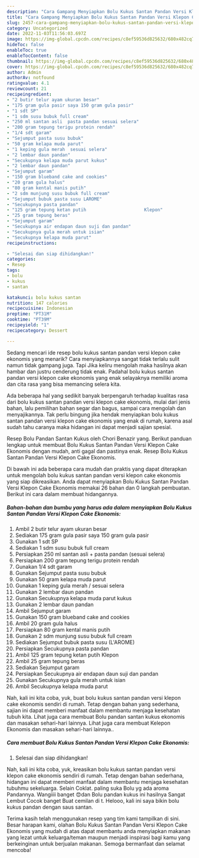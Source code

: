 ```yaml
---
description: "Cara Gampang Menyiapkan Bolu Kukus Santan Pandan Versi Klepon Cake Ekonomis yang Lezat, Buat Buka Puasa Enak Banget"
title: "Cara Gampang Menyiapkan Bolu Kukus Santan Pandan Versi Klepon Cake Ekonomis yang Lezat, Buat Buka Puasa Enak Banget"
slug: 2457-cara-gampang-menyiapkan-bolu-kukus-santan-pandan-versi-klepon-cake-ekonomis-yang-lezat-buat-buka-puasa-enak-banget
category: Uncategorized
date: 2022-11-03T11:56:03.697Z
image: https://img-global.cpcdn.com/recipes/c8ef59536d825632/680x482cq70/bolu-kukus-santan-pandan-versi-klepon-cake-ekonomis-foto-resep-utama.jpg
hideToc: false
enableToc: true
enableTocContent: false
thumbnail: https://img-global.cpcdn.com/recipes/c8ef59536d825632/680x482cq70/bolu-kukus-santan-pandan-versi-klepon-cake-ekonomis-foto-resep-utama.jpg
cover: https://img-global.cpcdn.com/recipes/c8ef59536d825632/680x482cq70/bolu-kukus-santan-pandan-versi-klepon-cake-ekonomis-foto-resep-utama.jpg
author: Admin
authorAv: notfound
ratingvalue: 4.1
reviewcount: 21
recipeingredient:
- "2 butir telur ayam ukuran besar"
- "175 gram gula pasir saya 150 gram gula pasir"
- "1 sdt SP"
- "1 sdm susu bubuk full cream"
- "250 ml santan asli  pasta pandan sesuai selera"
- "200 gram tepung terigu protein rendah"
- "1/4 sdt garam"
- "Sejumput pasta susu bubuk"
- "50 gram kelapa muda parut"
- "1 keping gula merah  sesuai selera"
- "2 lembar daun pandan"
- "Secukupnya kelapa muda parut kukus"
- "2 lembar daun pandan"
- "Sejumput garam"
- "150 gram blueband cake and cookies"
- "20 gram gula halus"
- "80 gram kental manis putih"
- "2 sdm munjung susu bubuk full cream"
- "Sejumput bubuk pasta susu LAROME"
- "Secukupnya pasta pandan"
- "125 gram tepung ketan putih                      Klepon"
- "25 gram tepung beras"
- "Sejumput garam"
- "Secukupnya air endapan daun suji dan pandan"
- "Secukupnya gula merah untuk isian"
- "Secukupnya kelapa muda parut"
recipeinstructions:

- "Selesai dan siap dihidangkan!"
categories:
- Resep
tags:
- bolu
- kukus
- santan

katakunci: bolu kukus santan 
nutrition: 147 calories
recipecuisine: Indonesian
preptime: "PT31M"
cooktime: "PT39M"
recipeyield: "1"
recipecategory: Dessert

---
```



Sedang mencari ide resep bolu kukus santan pandan versi klepon cake ekonomis yang menarik? Cara menyiapkannya sangat tidak terlalu sulit namun tidak gampang juga. Tapi Jika keliru mengolah maka hasilnya akan hambar dan justru cenderung tidak enak. Padahal bolu kukus santan pandan versi klepon cake ekonomis yang enak selayaknya memiliki aroma dan cita rasa yang bisa memancing selera kita.


Ada beberapa hal yang sedikit banyak berpengaruh terhadap kualitas rasa dari bolu kukus santan pandan versi klepon cake ekonomis, mulai dari jenis bahan, lalu pemilihan bahan segar dan bagus, sampai cara mengolah dan menyajikannya. Tak perlu bingung jika hendak menyiapkan bolu kukus santan pandan versi klepon cake ekonomis yang enak di rumah, karena asal sudah tahu caranya maka hidangan ini dapat menjadi sajian spesial.

Resep Bolu Pandan Santan Kukus oleh Chori Benazir yang. Berikut panduan lengkap untuk membuat Bolu Kukus Santan Pandan Versi Klepon Cake Ekonomis dengan mudah, anti gagal dan pastinya enak. Resep Bolu Kukus Santan Pandan Versi Klepon Cake Ekonomis.


Di bawah ini ada beberapa cara mudah dan praktis yang dapat diterapkan untuk mengolah bolu kukus santan pandan versi klepon cake ekonomis yang siap dikreasikan. Anda dapat menyiapkan Bolu Kukus Santan Pandan Versi Klepon Cake Ekonomis memakai 26 bahan dan 0 langkah pembuatan. Berikut ini cara dalam membuat hidangannya.

<!--inarticleads1-->

##### Bahan-bahan dan bumbu yang harus ada dalam menyiapkan Bolu Kukus Santan Pandan Versi Klepon Cake Ekonomis:

1. Ambil 2 butir telur ayam ukuran besar
1. Sediakan 175 gram gula pasir saya 150 gram gula pasir
1. Gunakan 1 sdt SP
1. Sediakan 1 sdm susu bubuk full cream
1. Persiapkan 250 ml santan asli + pasta pandan (sesuai selera)
1. Persiapkan 200 gram tepung terigu protein rendah
1. Gunakan 1/4 sdt garam
1. Gunakan Sejumput pasta susu bubuk
1. Gunakan 50 gram kelapa muda parut
1. Gunakan 1 keping gula merah / sesuai selera
1. Gunakan 2 lembar daun pandan
1. Gunakan Secukupnya kelapa muda parut kukus
1. Gunakan 2 lembar daun pandan
1. Ambil Sejumput garam
1. Gunakan 150 gram blueband cake and cookies
1. Ambil 20 gram gula halus
1. Persiapkan 80 gram kental manis putih
1. Gunakan 2 sdm munjung susu bubuk full cream
1. Sediakan Sejumput bubuk pasta susu (L&#39;AROME)
1. Persiapkan Secukupnya pasta pandan
1. Ambil 125 gram tepung ketan putih                      Klepon
1. Ambil 25 gram tepung beras
1. Sediakan Sejumput garam
1. Persiapkan Secukupnya air endapan daun suji dan pandan
1. Gunakan Secukupnya gula merah untuk isian
1. Ambil Secukupnya kelapa muda parut


Nah, kali ini kita coba, yuk, buat bolu kukus santan pandan versi klepon cake ekonomis sendiri di rumah. Tetap dengan bahan yang sederhana, sajian ini dapat memberi manfaat dalam membantu menjaga kesehatan tubuh kita. Lihat juga cara membuat Bolu pandan santan kukus ekonomis dan masakan sehari-hari lainnya. Lihat juga cara membuat Kelepon Ekonomis dan masakan sehari-hari lainnya.. 

<!--inarticleads2-->

##### Cara membuat Bolu Kukus Santan Pandan Versi Klepon Cake Ekonomis:


1. Selesai dan siap dihidangkan!

Nah, kali ini kita coba, yuk, kreasikan bolu kukus santan pandan versi klepon cake ekonomis sendiri di rumah. Tetap dengan bahan sederhana, hidangan ini dapat memberi manfaat dalam membantu menjaga kesehatan tubuhmu sekeluarga. Selain Coklat. paling suka Bolu yg ada aroma Pandannya. Wangiiii banget 😍dan Bolu pandan kukus ini hasilnya Sangat Lembut Cocok banget Buat cemilan di t. Helooo, kali ini saya bikin bolu kukus pandan dengan saus santan. 

Terima kasih telah menggunakan resep yang tim kami tampilkan di sini. Besar harapan kami, olahan Bolu Kukus Santan Pandan Versi Klepon Cake Ekonomis yang mudah di atas dapat membantu anda menyiapkan makanan yang lezat untuk keluarga/teman maupun menjadi inspirasi bagi kamu yang berkeinginan untuk berjualan makanan. Semoga bermanfaat dan selamat mencoba!
